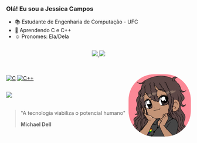 ### Olá! Eu sou a Jessica Campos 

- 📚 Estudante de Engenharia de Computação - UFC 
- 🌱 Aprendendo C e C++
- ☺️ Pronomes: Ela/Dela


##

<div align="center">
  <a href="https://github.com/jessic-campos">
  <img height="150em" src="https://github-readme-stats.vercel.app/api?username=jessic-campos&show_icons=true&theme=aura&include_all_commits=true&count_private=true"/>
  <img height="150em" src="https://github-readme-stats.vercel.app/api/top-langs/?username=jessic-campos&layout=compact&langs_count=7&theme=aura"/>
 
</div>

##
  
  <div style="display: inline_block"><br>
        <img align="center" alt="C" height="40" width="50" src="https://cdn.jsdelivr.net/gh/devicons/devicon/icons/c/c-original.svg" />
         <img align="center" alt="C++" height="40" width="50" src="https://cdn.jsdelivr.net/gh/devicons/devicon/icons/cplusplus/cplusplus-original.svg" />
        <img align="right" alt="GIF" height="170" style="border-radius:70px;" src="https://github.com/jessic-campos/jessic-campos/blob/830305c519f0978fe9b15725e33a64163cdd824c/Avatar.gif">

         
  </div>
  
  ## 

  <div>
    <a href="https://www.linkedin.com/in/jessica-campos-a40414255/" target="_blank"><img src="https://img.shields.io/badge/-LinkedIn-%230077B5?style=for-the-badge&logo=linkedin&logoColor=white" target="_blank"></a>   
</div>
  
  ##
 

<blockquote>
  <p>
    "A tecnologia viabiliza o potencial humano"
      </p>
  <p>
    <b>Michael Dell</b>
      </P>
<blockquote>


  
